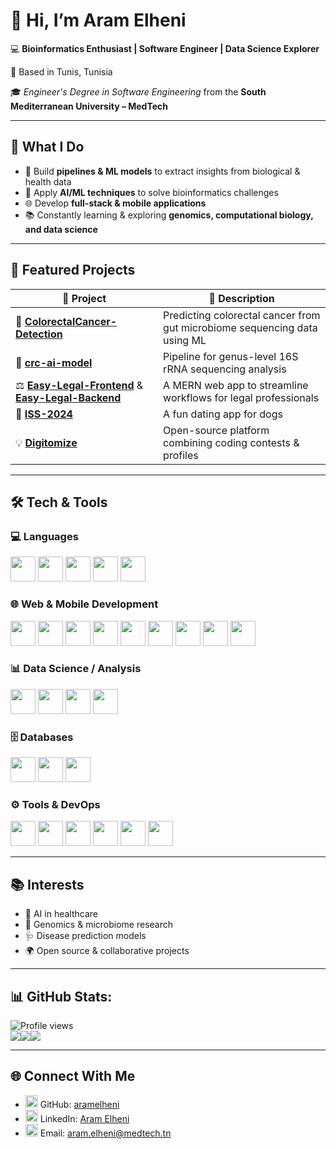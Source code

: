 # 👋 Hi, I’m **Aram Elheni**

💻 **Bioinformatics Enthusiast | Software Engineer | Data Science Explorer**  

📍 Based in Tunis, Tunisia  

🎓 _Engineer's Degree in Software Engineering_ from the **South Mediterranean University – MedTech**

---

## 🚀 What I Do

* 🧬 Build **pipelines & ML models** to extract insights from biological & health data  
* 🤖 Apply **AI/ML techniques** to solve bioinformatics challenges  
* 🌐 Develop **full-stack & mobile applications**  
* 📚 Constantly learning & exploring **genomics, computational biology, and data science**

---

## 📂 Featured Projects

| 🌟 Project | 🔎 Description |
| --- | --- |
| 🧬 [**ColorectalCancer-Detection**](https://github.com/aramelheni/ColorectalCancer-Detection) | Predicting colorectal cancer from gut microbiome sequencing data using ML |
| 🧪 [**crc-ai-model**](https://github.com/aramelheni/crc-ai-model) | Pipeline for genus-level 16S rRNA sequencing analysis |
| ⚖️ [**Easy-Legal-Frontend**](https://github.com/aramelheni/Easy-Legal) & [**Easy-Legal-Backend**](https://github.com/aramelheni/Easy-Legal-Backend) | A MERN web app to streamline workflows for legal professionals |
| 🐶 [**ISS-2024**](https://github.com/YoussefJaziri456/ISS-2024) | A fun dating app for dogs |
| 💡 [**Digitomize**](https://github.com/aramelheni/digitomize) | Open-source platform combining coding contests & profiles |

---

## 🛠 Tech & Tools

### 💻 Languages
<p> <img src="https://cdn.jsdelivr.net/gh/devicons/devicon/icons/c/c-original.svg" width="40"/> <img 
src="https://cdn.jsdelivr.net/gh/devicons/devicon/icons/cplusplus/cplusplus-original.svg" width="40"/> <img 
src="https://cdn.jsdelivr.net/gh/devicons/devicon/icons/java/java-original.svg" width="40"/> <img src="https://cdn.jsdelivr.net/gh/devicons/devicon/icons/python/python-original.svg" width="40"/> <img  
src="https://cdn.jsdelivr.net/gh/devicons/devicon/icons/r/r-original.svg" width="40"/> </p>

### 🌐 Web & Mobile Development
<p> <img src="https://cdn.jsdelivr.net/gh/devicons/devicon/icons/html5/html5-original.svg" width="40"/> <img src="https://cdn.jsdelivr.net/gh/devicons/devicon/icons/css3/css3-original.svg" width="40"/> <img src="https://cdn.jsdelivr.net/gh/devicons/devicon/icons/javascript/javascript-original.svg" width="40"/> <img src="https://cdn.jsdelivr.net/gh/devicons/devicon/icons/react/react-original.svg" width="40"/> <img src="https://cdn.jsdelivr.net/gh/devicons/devicon/icons/nodejs/nodejs-original.svg" width="40"/> <img src="https://cdn.jsdelivr.net/gh/devicons/devicon/icons/express/express-original.svg" width="40"/> <img src="https://cdn.jsdelivr.net/gh/devicons/devicon/icons/redux/redux-original.svg" width="40"/> <img src="https://cdn.jsdelivr.net/gh/devicons/devicon/icons/kotlin/kotlin-original.svg" width="40"/> <img src="https://cdn.jsdelivr.net/gh/devicons/devicon/icons/junit/junit-plain.svg" width="40"/> </p>

### 📊 Data Science / Analysis
<p> <img src="https://cdn.jsdelivr.net/gh/devicons/devicon/icons/pandas/pandas-original.svg" width="40"/> <img 
src="https://cdn.jsdelivr.net/gh/devicons/devicon/icons/numpy/numpy-original.svg" width="40"/> <img 
src="https://cdn.jsdelivr.net/gh/devicons/devicon/icons/matplotlib/matplotlib-original.svg" width="40"/> <img 
src="https://cdn.jsdelivr.net/gh/devicons/devicon/icons/scikitlearn/scikitlearn-original.svg" width="40"/> </p>

### 🗄 Databases
<p> <img src="https://cdn.jsdelivr.net/gh/devicons/devicon/icons/mongodb/mongodb-original.svg" width="40"/> <img src="https://cdn.jsdelivr.net/gh/devicons/devicon/icons/firebase/firebase-plain.svg" width="40"/> <img src="https://cdn.jsdelivr.net/gh/devicons/devicon/icons/mysql/mysql-original.svg" width="40"/> </p>

### ⚙️ Tools & DevOps
<p> <img src="https://cdn.jsdelivr.net/gh/devicons/devicon/icons/git/git-original.svg" width="40"/> <img 
src="https://cdn.jsdelivr.net/gh/devicons/devicon/icons/github/github-original.svg" width="40"/> <img
src="https://cdn.jsdelivr.net/gh/devicons/devicon/icons/amazonwebservices/amazonwebservices-original-wordmark.svg" width="40"/> <img src="https://cdn.jsdelivr.net/gh/devicons/devicon/icons/kubernetes/kubernetes-plain.svg" width="40"/> <img src="https://cdn.jsdelivr.net/gh/devicons/devicon/icons/docker/docker-original.svg" width="40"/> <img src="https://cdn.jsdelivr.net/gh/devicons/devicon/icons/postman/postman-original.svg" width="40"/> </p>

---

## 📚 Interests

* 🧠 AI in healthcare  
* 🧬 Genomics & microbiome research  
* 🩺 Disease prediction models  
* 🌍 Open source & collaborative projects  

---

## 📊 GitHub Stats:
![Profile views](https://komarev.com/ghpvc/?username=aramelheni&label=Profile%20views&color=0e75b6&style=flat)<br/>
![](https://github-readme-streak-stats.herokuapp.com/?user=aramelheni&hide_border=false)![](https://github-readme-stats.vercel.app/api?username=aramelheni&hide_border=false&include_all_commits=true&count_private=true)![](https://github-readme-stats.vercel.app/api/top-langs/?username=aramelheni&hide_border=false&include_all_commits=true&count_private=true&layout=compact)

---

## 🌐 Connect With Me

* <img src="https://cdn.jsdelivr.net/gh/devicons/devicon/icons/github/github-original.svg" width="20"/> GitHub: [aramelheni](https://github.com/aramelheni)  
* <img src="https://cdn.jsdelivr.net/gh/devicons/devicon/icons/linkedin/linkedin-original.svg" width="20"/> LinkedIn: [Aram Elheni](https://www.linkedin.com/in/aram-elheni-b76917277/)  
* <img src="https://upload.wikimedia.org/wikipedia/commons/d/df/Microsoft_Office_Outlook_%282018–present%29.svg" width="20"/> Email: aram.elheni@medtech.tn
